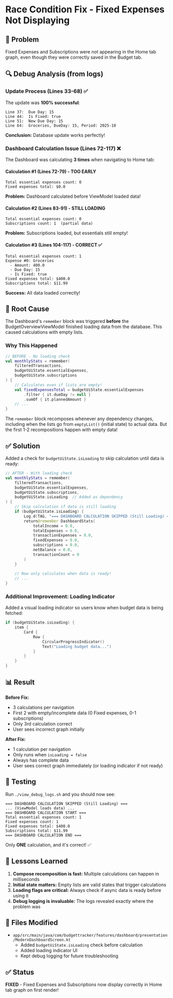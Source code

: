 # Race Condition Fix - Fixed Expenses Not Displaying

## 🐛 Problem
Fixed Expenses and Subscriptions were not appearing in the Home tab graph, even though they were correctly saved in the Budget tab.

## 🔍 Debug Analysis (from logs)

### Update Process (Lines 33-68) ✅
The update was **100% successful**:
```
Line 37:  Due Day: 15
Line 44:  Is Fixed: true
Line 51:  New Due Day: 15
Line 64:  Groceries, DueDay: 15, Period: 2025-10
```
**Conclusion:** Database update works perfectly!

### Dashboard Calculation Issue (Lines 72-117) ❌
The Dashboard was calculating **3 times** when navigating to Home tab:

#### Calculation #1 (Lines 72-79) - TOO EARLY
```
Total essential expenses count: 0
Fixed expenses total: $0.0
```
**Problem:** Dashboard calculated before ViewModel loaded data!

#### Calculation #2 (Lines 83-91) - STILL LOADING
```
Total essential expenses count: 0
Subscriptions count: 1  (partial data)
```
**Problem:** Subscriptions loaded, but essentials still empty!

#### Calculation #3 (Lines 104-117) - CORRECT ✅
```
Total essential expenses count: 1
Expense #0: Groceries
  - Amount: 400.0
  - Due Day: 15
  - Is Fixed: true
Fixed expenses total: $400.0
Subscriptions total: $11.99
```
**Success:** All data loaded correctly!

## 🔧 Root Cause
The Dashboard's `remember` block was triggered **before** the BudgetOverviewViewModel finished loading data from the database. This caused calculations with empty lists.

### Why This Happened
```kotlin
// BEFORE - No loading check
val monthlyStats = remember(
    filteredTransactions, 
    budgetUiState.essentialExpenses, 
    budgetUiState.subscriptions
) {
    // Calculates even if lists are empty!
    val fixedExpensesTotal = budgetUiState.essentialExpenses
        .filter { it.dueDay != null }
        .sumOf { it.plannedAmount }
    // ...
}
```

The `remember` block recomposes whenever any dependency changes, including when the lists go from `emptyList()` (initial state) to actual data. But the first 1-2 recompositions happen with empty data!

## ✅ Solution
Added a check for `budgetUiState.isLoading` to skip calculation until data is ready:

```kotlin
// AFTER - With loading check
val monthlyStats = remember(
    filteredTransactions, 
    budgetUiState.essentialExpenses, 
    budgetUiState.subscriptions,
    budgetUiState.isLoading  // Added as dependency
) {
    // Skip calculation if data is still loading
    if (budgetUiState.isLoading) {
        Log.d(TAG, "=== DASHBOARD CALCULATION SKIPPED (Still Loading) ===")
        return@remember DashboardStats(
            totalIncome = 0.0,
            totalExpenses = 0.0,
            transactionExpenses = 0.0,
            fixedExpenses = 0.0,
            subscriptions = 0.0,
            netBalance = 0.0,
            transactionCount = 0
        )
    }
    
    // Now only calculates when data is ready!
    // ...
}
```

### Additional Improvement: Loading Indicator
Added a visual loading indicator so users know when budget data is being fetched:

```kotlin
if (budgetUiState.isLoading) {
    item {
        Card {
            Row {
                CircularProgressIndicator()
                Text("Loading budget data...")
            }
        }
    }
}
```

## 📊 Result
**Before Fix:**
- 3 calculations per navigation
- First 2 with empty/incomplete data (0 Fixed expenses, 0-1 subscriptions)
- Only 3rd calculation correct
- User sees incorrect graph initially

**After Fix:**
- 1 calculation per navigation
- Only runs when `isLoading = false`
- Always has complete data
- User sees correct graph immediately (or loading indicator if not ready)

## 🧪 Testing
Run `./view_debug_logs.sh` and you should now see:
```
=== DASHBOARD CALCULATION SKIPPED (Still Loading) ===
... (ViewModel loads data) ...
=== DASHBOARD CALCULATION START ===
Total essential expenses count: 1
Fixed expenses count: 1
Fixed expenses total: $400.0
Subscriptions total: $11.99
=== DASHBOARD CALCULATION END ===
```

Only **ONE** calculation, and it's correct! ✅

## 📝 Lessons Learned
1. **Compose recomposition is fast:** Multiple calculations can happen in milliseconds
2. **Initial state matters:** Empty lists are valid states that trigger calculations
3. **Loading flags are critical:** Always check if async data is ready before using it
4. **Debug logging is invaluable:** The logs revealed exactly where the problem was

## 🎯 Files Modified
- `app/src/main/java/com/budgettracker/features/dashboard/presentation/ModernDashboardScreen.kt`
  - Added `budgetUiState.isLoading` check before calculation
  - Added loading indicator UI
  - Kept debug logging for future troubleshooting

## ✅ Status
**FIXED** - Fixed Expenses and Subscriptions now display correctly in Home tab graph on first render!

